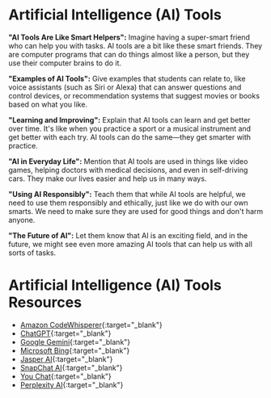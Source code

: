 # Artificial Intelligence (AI) Tools

**"AI Tools Are Like Smart Helpers":** Imagine having a super-smart friend who can help you with tasks. AI tools are a bit like these smart friends. They are computer programs that can do things almost like a person, but they use their computer brains to do it.

**"Examples of AI Tools":** Give examples that students can relate to, like voice assistants (such as Siri or Alexa) that can answer questions and control devices, or recommendation systems that suggest movies or books based on what you like.

**"Learning and Improving":** Explain that AI tools can learn and get better over time. It's like when you practice a sport or a musical instrument and get better with each try. AI tools can do the same—they get smarter with practice.

**"AI in Everyday Life":** Mention that AI tools are used in things like video games, helping doctors with medical decisions, and even in self-driving cars. They make our lives easier and help us in many ways.

**"Using AI Responsibly":** Teach them that while AI tools are helpful, we need to use them responsibly and ethically, just like we do with our own smarts. We need to make sure they are used for good things and don't harm anyone.

**"The Future of AI":** Let them know that AI is an exciting field, and in the future, we might see even more amazing AI tools that can help us with all sorts of tasks.

# Artificial Intelligence (AI) Tools Resources
- [Amazon CodeWhisperer](https://aws.amazon.com/codewhisperer/){:target="_blank"}
- [ChatGPT](https://chat.openai.com/){:target="_blank"}
- [Google Gemini](https://bard.google.com/chat){:target="_blank"}
- [Microsoft Bing](https://www.microsoft.com/en-us/edge/features/bing-chat?form=MT00D8){:target="_blank"}
- [Jasper AI](https://www.jasper.ai/){:target="_blank"}
- [SnapChat AI](https://help.snapchat.com/hc/en-us/articles/13266788358932-What-is-My-AI-on-Snapchat-and-how-do-I-use-it-){:target="_blank"}
- [You Chat](https://you.com/search){:target="_blank"}
- [Perplexity AI](https://www.perplexity.ai/){:target="_blank"}